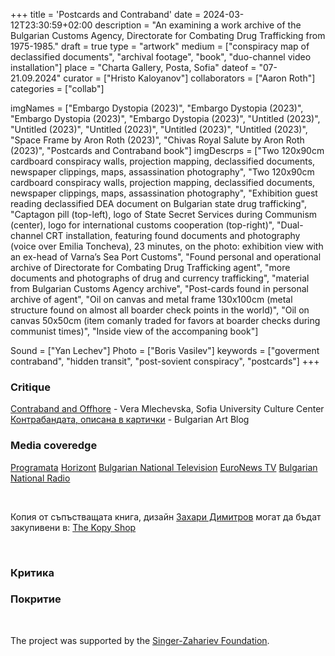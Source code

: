 +++
title = 'Postcards and Contraband'
date = 2024-03-12T23:30:59+02:00
description = "An examining a work archive of the Bulgarian Customs Agency, Directorate for Combating Drug Trafficking from 1975-1985."
draft = true
type = "artwork"
medium = ["conspiracy map of declassified documents", "archival footage", "book", "duo-channel video installation"]
place = "Charta Gallery, Posta, Sofia"
dateof = "07-21.09.2024"
curator = ["Hristo Kaloyanov"]
collaborators = ["Aaron Roth"]
categories = ["collab"]

imgNames = ["Embargo Dystopia (2023)", "Embargo Dystopia (2023)", "Embargo Dystopia (2023)", "Embargo Dystopia (2023)", "Untitled (2023)", "Untitled (2023)", "Untitled (2023)", "Untitled (2023)", "Untitled (2023)", "Space Frame by Aron Roth (2023)", "Chivas Royal Salute by Aron Roth (2023)", "Postcards and Contraband book"]
imgDescrps = ["Two 120x90cm cardboard conspiracy walls, projection mapping, declassified documents, newspaper clippings, maps, assassination photography", "Two 120x90cm cardboard conspiracy walls, projection mapping, declassified documents, newspaper clippings, maps, assassination photography", "Exhibition guest reading declassified DEA document on Bulgarian state drug trafficking", "Captagon pill (top-left), logo of State Secret Services during Communism (center), logo for international customs cooperation (top-right)", "Dual-channel CRT installation, featuring found documents and photography (voice over Emilia Toncheva), 23 minutes, on the photo: exhibition view with an ex-head of Varna’s Sea Port Customs", "Found personal and operational archive of Directorate for Combating Drug Trafficking agent", "more documents and photographs of drug and currency trafficking", "material from Bulgarian Customs Agency archive", "Post-cards found  in personal archive of agent", "Oil on canvas and metal frame 130x100cm (metal structure found on almost all boarder check points in the world)", "Oil on canvas 50x50cm (item comanly traded for favors at boarder checks during communist times)", "Inside view of the accompaning book"]

Sound = ["Yan Lechev"]
Photo = ["Boris Vasilev"]
keywords = ["goverment contraband", "hidden transit", "post-sovient conspiracy", "postcards"]
+++

### Critique

[Contraband and Offhore](https://culturecenter-su.org/vera-mlechevska-kontrabanda/) - Vera Mlechevska, Sofia University Culture Center
[Контрабандата, описана в картички](https://www.bgart.bg/kontrabandata-opisana-v-kartichki/) - Bulgarian Art Blog

### Media coveredge
[Programata](https://programata.bg/izlozhbi/izlozhba/kartichki-i-kontrabanda/)
[Horizont](https://bnr.bg/horizont/post/101976077)
[Bulgarian National Television](https://bnt.bg/news/kartichki-i-kontrabanda-izlozhba-predstavya-arhiv-na-agenciya-mitnici-v366192-328300news.html)
[EuroNews TV](https://euronewsbulgaria.com/news/26635/kartichki-i-kontrabanda-izlozhba-predstavya-arhivi-ot-agentsiya-mitnitsi)
[Bulgarian National Radio](https://bnr.bg/hristobotev/post/101982948/kaloanov)


&nbsp;

Копия от съпъстващата книга, дизайн [Захари Димитров](https://zahari.xyz/) могат да бъдат закупивени в: [The Kopy Shop](https://www.thekopy.shop/product/%D0%BA%D0%B0%D1%80%D1%82%D0%B8%D1%87%D0%BA%D0%B8-%D0%B8-%D0%BA%D0%BE%D0%BD%D1%82%D1%80%D0%B0%D0%B1%D0%B0%D0%BD%D0%B4%D0%B0)

&nbsp;

### Критика

### Покритие


&nbsp;

The project was supported by the [Singer-Zahariev Foundation](https://singer-zahariev.eu/projects/postcards-and-contraband/).